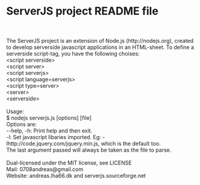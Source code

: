ServerJS project README file
============================
<br>
<br>
The ServerJS project is an extension of Node.js (http://nodejs.org), created to develop serverside javascript applications in an HTML-sheet. To define a serverside script-tag, you have the following choises:<br>
	&lt;script serverside><br>
	&lt;script server><br>
	&lt;script serverjs><br>
	&lt;script language=serverjs><br>
	&lt;script type=server><br>
	&lt;server><br>
	&lt;serverside><br>
	<br>
Usage:<br>
	$ nodejs serverjs.js [options] [file]<br>
Options are:<br>
	--help, -h: Print help and then exit.<br>
	-l: Set javascript libaries imported. Eg: -lhttp://code.jquery.com/jquery.min.js, which is the default too.<br>
The last argument passed will always be taken as the file to parse.<br>
<br>
Dual-licensed under the MIT license, see LICENSE<br>
Mail: 0708andreas@gmail.com<br>
Website: andreas.lha66.dk and serverjs.sourceforge.net<br>
